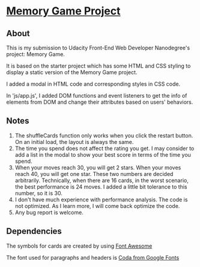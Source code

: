# [Memory Game Project](https://roxyi.github.io/fend-project-memory-game/)

## About

This is my submission to Udacity Front-End Web Developer Nanodegree's project:
Memory Game.

It is based on the starter project which has some HTML and CSS styling to display
a static version of the Memory Game project.

I added a modal in HTML code and corresponding styles in CSS code.

In 'js/app.js', I added DOM functions and event listeners to get the info of
elements from DOM and change their attributes based on users' behaviors.

## Notes
1. The shuffleCards function only works when you click the restart button. On an
initial load, the layout is always the same.
2. The time you spend does not affect the rating you get. I may consider to add
a list in the modal to show your best score in terms of the time you spend.
3. When your moves reach 30, you will get 2 stars. When your moves reach 40, you
will get one star. These two numbers are decided arbitrarily. Technically, when
there are 16 cards, in the worst scenario, the best performance is 24 moves. I
added a little bit tolerance to this number, so it is 30.
4. I don't have much experience with performance analysis. The code is not optimized.
As I learn more, I will come back optimize the code.
5. Any bug report is welcome.

## Dependencies
The symbols for cards are created by using [Font Awesome](https://maxcdn.bootstrapcdn.com/font-awesome/4.6.1/css/font-awesome.min.css)

The font used for paragraphs and headers is [Coda from Google Fonts](https://fonts.googleapis.com/css?family=Coda)

